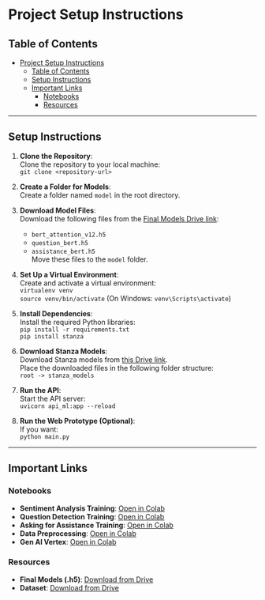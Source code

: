 # Project Setup Instructions

## Table of Contents
- [Project Setup Instructions](#project-setup-instructions)
  - [Table of Contents](#table-of-contents)
  - [Setup Instructions](#setup-instructions)
  - [Important Links](#important-links)
    - [Notebooks](#notebooks)
    - [Resources](#resources)

---

## Setup Instructions

1. **Clone the Repository**:  
   Clone the repository to your local machine:  
   `git clone <repository-url>`

2. **Create a Folder for Models**:  
   Create a folder named `model` in the root directory.

3. **Download Model Files**:  
   Download the following files from the [Final Models Drive link](https://drive.google.com/drive/folders/1DtEKk2ln1VGZ5VwUEM_4LWBwpFi5PjDo?usp=drive_link):  
   - `bert_attention_v12.h5`  
   - `question_bert.h5`  
   - `assistance_bert.h5`  
   Move these files to the `model` folder.

4. **Set Up a Virtual Environment**:  
   Create and activate a virtual environment:  
   `virtualenv venv`  
   `source venv/bin/activate` (On Windows: `venv\Scripts\activate`)

5. **Install Dependencies**:  
   Install the required Python libraries:  
   `pip install -r requirements.txt`  
   `pip install stanza`

6. **Download Stanza Models**:  
   Download Stanza models from [this Drive link](https://drive.google.com/drive/folders/1zvIxOpHYeQBYG9hzXQgWGMCGIbuQjK9X?usp=sharing).  
   Place the downloaded files in the following folder structure:  
   `root -> stanza_models`

7. **Run the API**:  
   Start the API server:  
   `uvicorn api_ml:app --reload`

8. **Run the Web Prototype (Optional)**:  
   If you want:  
   `python main.py`


---

## Important Links

### Notebooks
- **Sentiment Analysis Training**: [Open in Colab](https://colab.research.google.com/drive/1aoz43nCdwJqJQ2qdRWsQZYt4grmwuUdf)  
- **Question Detection Training**: [Open in Colab](https://colab.research.google.com/drive/1VVAZ2F7JWSD5D7doMzM4RlGbnvnXbpvc)  
- **Asking for Assistance Training**: [Open in Colab](https://colab.research.google.com/drive/1KmePZIYqTXtmCb2HQsHn-wbbotMZNmVT)  
- **Data Preprocessing**: [Open in Colab](https://colab.research.google.com/drive/1C0g-30zh4MayyeNWv0HwQtWILgKRGZXs)
- **Gen AI Vertex**: [Open in Colab](https://colab.research.google.com/drive/109IyEBePI-CU8eMx5uMmCpW1mXh0hdih?usp=sharing)

### Resources
- **Final Models (.h5)**: [Download from Drive](https://drive.google.com/drive/folders/1DtEKk2ln1VGZ5VwUEM_4LWBwpFi5PjDo?usp=drive_link)  
- **Dataset**: [Download from Drive](https://drive.google.com/drive/folders/13yKcgvN8_X9MSDDmGxhxxrdw8j8y_FfA?usp=drive_link)
